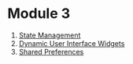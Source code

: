 # Module 3

1. [State Management](https://github.com/saiankit/Flutter-Summer-Group-2021/blob/master/Module%203/1.StateManagement.md)
2. [Dynamic User Interface Widgets](https://github.com/saiankit/Flutter-Summer-Group-2021/blob/master/Module%203/2.DynamicUserInterface.md)
3. [Shared Preferences](https://github.com/saiankit/Flutter-Summer-Group-2021/blob/master/Module%203/3.SharedPreferences.md)
